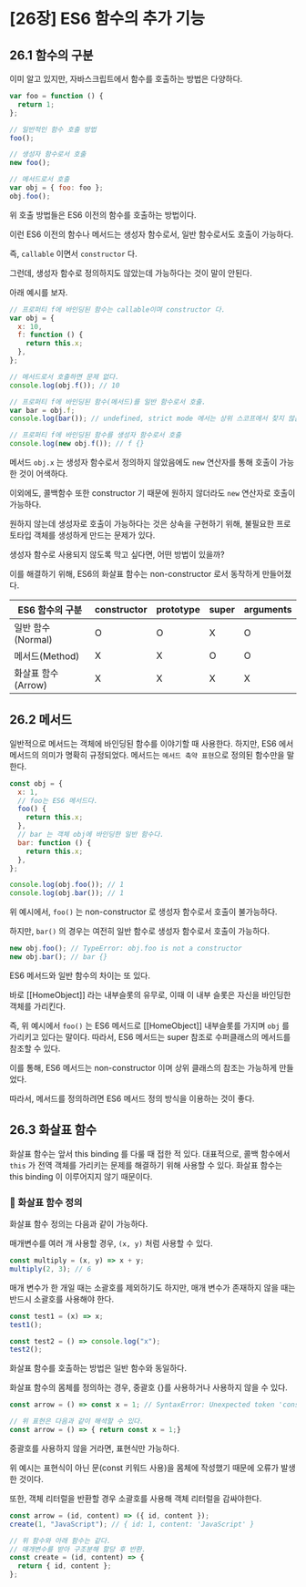# [26장] ES6 함수의 추가 기능

## 26.1 함수의 구분

이미 알고 있지만, 자바스크립트에서 함수를 호출하는 방법은 다양하다.

```javascript
var foo = function () {
  return 1;
};

// 일반적인 함수 호출 방법
foo();

// 생성자 함수로서 호출
new foo();

// 메서드로서 호출
var obj = { foo: foo };
obj.foo();
```

위 호출 방법들은 ES6 이전의 함수를 호출하는 방법이다.

이런 ES6 이전의 함수나 메서드는 생성자 함수로서, 일반 함수로서도 호출이 가능하다.

즉, `callable` 이면서 `constructor` 다.

그런데, 생성자 함수로 정의하지도 않았는데 가능하다는 것이 말이 안된다.

아래 예시를 보자.

```javascript
// 프로퍼티 f에 바인딩된 함수는 callable이며 constructor 다.
var obj = {
  x: 10,
  f: function () {
    return this.x;
  },
};

// 메서드로서 호출하면 문제 없다.
console.log(obj.f()); // 10

// 프로퍼티 f에 바인딩된 함수(메서드)를 일반 함수로서 호출.
var bar = obj.f;
console.log(bar()); // undefined, strict mode 에서는 상위 스코프에서 찾지 않음.

// 프로퍼티 f에 바인딩된 함수를 생성자 함수로서 호출
console.log(new obj.f()); // f {}
```

메서드 `obj.x` 는 생성자 함수로서 정의하지 않았음에도 `new` 연산자를 통해 호출이 가능한 것이 어색하다.

이외에도, 콜백함수 또한 constructor 기 때문에 원하지 않더라도 `new` 연산자로 호출이 가능하다.

원하지 않는데 생성자로 호출이 가능하다는 것은 상속을 구현하기 위해, 불필요한 프로토타입 객체를 생성하게 만드는 문제가 있다.

생성자 함수로 사용되지 않도록 막고 싶다면, 어떤 방법이 있을까?

이를 해결하기 위해, ES6의 화살표 함수는 non-constructor 로서 동작하게 만들어졌다.

| ES6 함수의 구분    | constructor | prototype | super | arguments |
| ------------------ | ----------- | --------- | ----- | --------- |
| 일반 함수(Normal)  | O           | O         | X     | O         |
| 메서드(Method)     | X           | X         | O     | O         |
| 화살표 함수(Arrow) | X           | X         | X     | X         |

## 26.2 메서드

일반적으로 메서드는 객체에 바인딩된 함수를 이야기할 때 사용한다.
하지만, ES6 에서 메서드의 의미가 명확히 규정되었다.
메서드는 `메서드 축약 표현`으로 정의된 함수만을 말한다.

```javascript
const obj = {
  x: 1,
  // foo는 ES6 메서드다.
  foo() {
    return this.x;
  },
  // bar 는 객체 obj에 바인딩한 일반 함수다.
  bar: function () {
    return this.x;
  },
};

console.log(obj.foo()); // 1
console.log(obj.bar()); // 1
```

위 예시에서, `foo()` 는 non-constructor 로 생성자 함수로서 호출이 불가능하다.

하지만, `bar()` 의 경우는 여전히 일반 함수로 생성자 함수로서 호출이 가능하다.

```javascript
new obj.foo(); // TypeError: obj.foo is not a constructor
new obj.bar(); // bar {}
```

ES6 메서드와 일반 함수의 차이는 또 있다.

바로 [[HomeObject]] 라는 내부슬롯의 유무로, 이때 이 내부 슬롯은 자신을 바인딩한 객체를 가리킨다.

즉, 위 예시에서 `foo()` 는 ES6 메서드로 [[HomeObject]] 내부슬롯를 가지며 `obj` 를 가리키고 있다는 말이다.
따라서, ES6 메서드는 super 참조로 수퍼클래스의 메서드를 참조할 수 있다.

이를 통해, ES6 메서드는 non-constructor 이며 상위 클래스의 참조는 가능하게 만들었다.

따라서, 메서드를 정의하려면 ES6 메서드 정의 방식을 이용하는 것이 좋다.

## 26.3 화살표 함수

화살표 함수는 앞서 this binding 를 다룰 때 접한 적 있다.
대표적으로, 콜백 함수에서 `this` 가 전역 객체를 가리키는 문제를 해결하기 위해 사용할 수 있다.
화살표 함수는 this binding 이 이루어지지 않기 때문이다.

### 📝 화살표 함수 정의

화살표 함수 정의는 다음과 같이 가능하다.

매개변수를 여러 개 사용할 경우, `(x, y)` 처럼 사용할 수 있다.

```javascript
const multiply = (x, y) => x + y;
multiply(2, 3); // 6
```

매개 변수가 한 개일 때는 소괄호를 제외하기도 하지만,
매개 변수가 존재하지 않을 때는 반드시 소괄호를 사용해야 한다.

```javascript
const test1 = (x) => x;
test1();

const test2 = () => console.log("x");
test2();
```

화살표 함수를 호출하는 방법은 일반 함수와 동일하다.

화살표 함수의 몸체를 정의하는 경우, 중괄호 {}를 사용하거나 사용하지 않을 수 있다.

```javascript
const arrow = () => const x = 1; // SyntaxError: Unexpected token 'const'

// 위 표현은 다음과 같이 해셕할 수 있다.
const arrow = () => { return const x = 1;}
```

중괄호를 사용하지 않을 거라면, 표현식만 가능하다.

위 예시는 표현식이 아닌 문(const 키워드 사용)을 몸체에 작성했기 때문에 오류가 발생한 것이다.

또한, 객체 리터럴을 반환할 경우 소괄호를 사용해 객체 리터럴을 감싸야한다.

```javascript
const arrow = (id, content) => ({ id, content });
create(1, "JavaScript"); // { id: 1, content: 'JavaScript' }

// 위 함수와 아래 함수는 같다.
// 매개변수를 받아 구조분해 할당 후 반환.
const create = (id, content) => {
  return { id, content };
};
```
